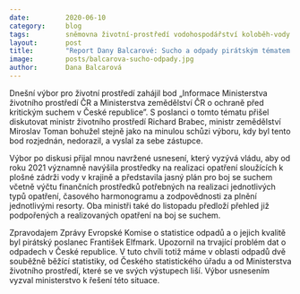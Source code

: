```yaml
---
date:         2020-06-10
category:     blog
tags:         sněmovna životní-prostředí vodohospodářství koloběh-vody půda-a-voda odpady Dana-Balcarová František-Elfmark
layout:       post
title:        "Report Dany Balcarové: Sucho a odpady pirátským tématem na výboru pro životní prostředí"
image:        posts/balcarova-sucho-odpady.jpg
author:       Dana Balcarová
---  
```

Dnešní výbor pro životní prostředí zahájil bod „Informace Ministerstva životního prostředí ČR a Ministerstva zemědělství ČR o ochraně před kritickým suchem v České republice”. S poslanci o tomto tématu přišel diskutovat ministr životního prostředí Richard Brabec, ministr zemědělství Miroslav Toman bohužel stejně jako na minulou schůzi výboru, kdy byl tento bod rozjednán, nedorazil, a vyslal za sebe zástupce. 

Výbor po diskusi přijal mnou navržené usnesení, který vyzývá vládu, aby od roku 2021 významně navýšila prostředky na realizaci opatření sloužících k plošné zádrži vody v krajině a představila jasný plán pro boj se suchem včetně  výčtu finančních prostředků potřebných na realizaci jednotlivých typů opatření, časového harmonogramu a zodpovědnosti za plnění jednotlivými resorty. Oba ministři také do listopadu předloží přehled již podpořených a realizovaných opatření na boj se suchem.

Zpravodajem Zprávy Evropské Komise o statistice odpadů a o jejich kvalitě byl pirátský poslanec František Elfmark. Upozornil na trvající problém dat o odpadech v České republice. V tuto chvíli totiž máme v oblasti odpadů dvě souběžně běžící statistiky, od Českého statistického úřadu a od Ministerstva životního prostředí, které se ve svých výstupech liší. Výbor usnesením vyzval ministerstvo k řešení této situace. 
